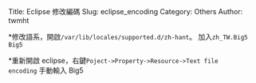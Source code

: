 Title: Eclipse 修改編碼
Slug: eclipse_encoding
Category: Others
Author: twmht

*修改語系，開啟<code>/var/lib/locales/supported.d/zh-hant</code>。
    加入<code>zh_TW.Big5 Big5</code>
    

*重新開啟 eclipse，右鍵<code>Poject->Property->Resource->Text file encoding</code>
    手動輸入 Big5

